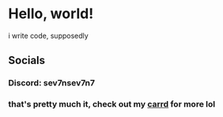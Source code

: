 # Hello, world!

i write code, supposedly

## Socials
### Discord: sev7nsev7n7
### that's pretty much it, check out my [carrd](https://sev7nsev7n7.carrd.co/) for more lol
